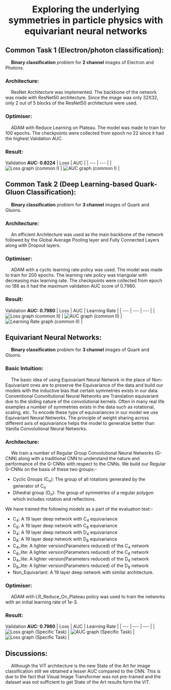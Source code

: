<h1 align=center> Exploring the underlying symmetries in particle physics with equivariant neural networks</h1>

## Common Task 1 (Electron/photon classification):
&emsp; **Binary classification** problem for **2 channel** images of Electron and Photons.

### Architecture:
&emsp; ResNet Architecture was implemented. The backbone of the network was made with ResNet50 architecture. Since the image was only 32X32, only 2 out of 5 blocks of the ResNet50 architecture were used.

### Optimiser:
&emsp; ADAM with Reduce Learning on Plateau. The model was made to train for 100 epochs. The checkpoints were collected from epoch no 22 since it had the highest Validation AUC.
### Result:
Validation **AUC: 0.8224**
| Loss | AUC |
| --- | --- |
| ![Loss graph (common I)](readme_images/Common_I_Loss.png) | ![AUC graph (common I)](readme_images/Common_I_Auc.png) |



## Common Task 2 (Deep Learning-based Quark-Gluon Classification):
&emsp; **Binary classification** problem for **3 channel** images of Quark and Gluons.

### Architecture:
&emsp; An efficient Architecture was used as the main backbone of the network followed by the Global Average Pooling layer and Fully Connected Layers along with Dropout layers.

### Optimiser:
&emsp; ADAM with a cyclic learning rate policy was used. The model was made to train for 200 epochs. The learning rate policy was triangular with decreasing max learning rate. The checkpoints were collected from epoch no 186 as it had the maximum validation AUC score of 0.7980.

### Result:
Validation **AUC: 0.7980**
| Loss | AUC | Learning Rate |
| --- | --- | --- |
| ![Loss graph (common II)](readme_images/common_II_Loss.png) | ![AUC graph (common II)](readme_images/common_II_AUC.png) | ![Learning Rate graph (common II)](readme_images/common_2_lr.png) |



## Equivariant Neural Networks:
&emsp; **Binary classification** problem for **3 channel** images of Quark and Gluons.


### Basic Intuition:
&emsp; The basic idea of using Equivariant Neural Network in the place of Non-Equivariant ones are to preserve the Equivariance of the data and build our models with the inductive bias that certain symmetries exists in our data. Conventional Convoltutional Neural Networks are Translation equivariant due to the sliding nature of the convolutional kernels. Often in many real life examples a number of symmetries exists in the data such as rotational, scaling, etc. To encode these type of equivariances in our model we use Equivariant Neural Networks. The principle of weight sharing across different axis of equivariance helps the model to generalize better than Vanilla Convolutional Neural Networks.

### Architecture:
&emsp; We train a number of Regular Group Convolutional Neural Networks (G-CNN) along with a traditional CNN to understand the nature and performance of the G-CNNs with respect to the CNNs. We build our Regular G-CNNs on the basis of these two groups:-
* Cyclic Groups (C<sub>n</sub>): The group of all rotations generated by the generator of C<sub>n</sub>
* Dihedral group (D<sub>n</sub>): The group of symmetries of a regular polygon which includes rotation and reflections.</br>

We have trained the following models as a part of the evaluation test:-
* C<sub>4</sub>: A 19 layer deep network with C<sub>4</sub> equivariance
* C<sub>8</sub>: A 19 layer deep network with C<sub>8</sub> equivariance
* D<sub>4</sub>: A 19 layer deep network with D<sub>4</sub> equivariance
* D<sub>8</sub>: A 19 layer deep network with D<sub>8</sub> equivariance
* C<sub>4</sub>_lite: A lighter version(Parameters reduced) of the C<sub>4</sub> network
* C<sub>8</sub>_lite: A lighter version(Parameters reduced) of the C<sub>8</sub> network
* D<sub>4</sub>_lite: A lighter version(Parameters reduced) of the D<sub>4</sub> network
* D<sub>8</sub>_lite: A lighter version(Parameters reduced) of the D<sub>8</sub> network
* Non_Equivariant: A 19 layer deep network with similar architecture.



### Optimiser:
&emsp; ADAM with LR_Reduce_On_Plateau policy was used to train the networks with an initial learning rate of 1e-3.


### Result:
Validation **AUC: 0.7980**
| Loss | AUC | Learning Rate |
| --- | --- | --- |
| ![Loss graph (Specific Task)](readme_images/Vit_Loss.png) | ![AUC graph (Specific Task)](readme_images/Vit_AUC.png) | ![Loss graph (Specific Task)](readme_images/VIT_LR.png) |


## Discussions:
&emsp; Although the ViT architecture is the new State of the Art for image classification still we obtained a lesser AUC compared to the CNN. This is due to the fact that Visual Image Transformer was not pre-trained and the dataset was not sufficient to get State of the Art results form the ViT.
